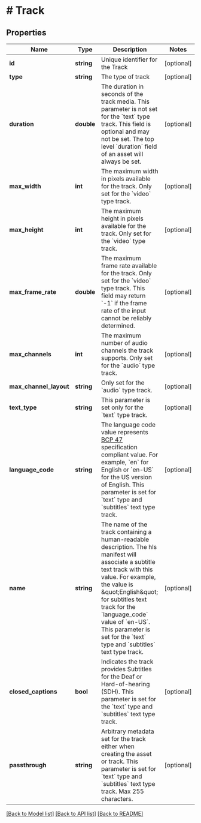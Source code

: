 # # Track

## Properties

Name | Type | Description | Notes
------------ | ------------- | ------------- | -------------
**id** | **string** | Unique identifier for the Track | [optional] 
**type** | **string** | The type of track | [optional] 
**duration** | **double** | The duration in seconds of the track media. This parameter is not set for the &#x60;text&#x60; type track. This field is optional and may not be set. The top level &#x60;duration&#x60; field of an asset will always be set. | [optional] 
**max_width** | **int** | The maximum width in pixels available for the track. Only set for the &#x60;video&#x60; type track. | [optional] 
**max_height** | **int** | The maximum height in pixels available for the track. Only set for the &#x60;video&#x60; type track. | [optional] 
**max_frame_rate** | **double** | The maximum frame rate available for the track. Only set for the &#x60;video&#x60; type track. This field may return &#x60;-1&#x60; if the frame rate of the input cannot be reliably determined. | [optional] 
**max_channels** | **int** | The maximum number of audio channels the track supports. Only set for the &#x60;audio&#x60; type track. | [optional] 
**max_channel_layout** | **string** | Only set for the &#x60;audio&#x60; type track. | [optional] 
**text_type** | **string** | This parameter is set only for the &#x60;text&#x60; type track. | [optional] 
**language_code** | **string** | The language code value represents [BCP 47](https://tools.ietf.org/html/bcp47) specification compliant value. For example, &#x60;en&#x60; for English or &#x60;en-US&#x60; for the US version of English. This parameter is set for &#x60;text&#x60; type and &#x60;subtitles&#x60; text type track. | [optional] 
**name** | **string** | The name of the track containing a human-readable description. The hls manifest will associate a subtitle text track with this value. For example, the value is \&quot;English\&quot; for subtitles text track for the &#x60;language_code&#x60; value of &#x60;en-US&#x60;. This parameter is set for the &#x60;text&#x60; type and &#x60;subtitles&#x60; text type track. | [optional] 
**closed_captions** | **bool** | Indicates the track provides Subtitles for the Deaf or Hard-of-hearing (SDH). This parameter is set for the &#x60;text&#x60; type and &#x60;subtitles&#x60; text type track. | [optional] 
**passthrough** | **string** | Arbitrary metadata set for the track either when creating the asset or track. This parameter is set for &#x60;text&#x60; type and &#x60;subtitles&#x60; text type track. Max 255 characters. | [optional] 

[[Back to Model list]](../../README.md#documentation-for-models) [[Back to API list]](../../README.md#documentation-for-api-endpoints) [[Back to README]](../../README.md)


